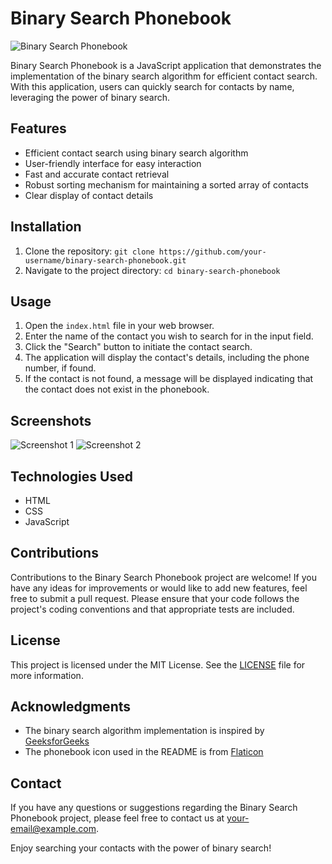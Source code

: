 # Binary Search Phonebook

![Binary Search Phonebook](phonebook.png)

Binary Search Phonebook is a JavaScript application that demonstrates the implementation of the binary search algorithm for efficient contact search. With this application, users can quickly search for contacts by name, leveraging the power of binary search.

## Features
- Efficient contact search using binary search algorithm
- User-friendly interface for easy interaction
- Fast and accurate contact retrieval
- Robust sorting mechanism for maintaining a sorted array of contacts
- Clear display of contact details

## Installation
1. Clone the repository: `git clone https://github.com/your-username/binary-search-phonebook.git`
2. Navigate to the project directory: `cd binary-search-phonebook`

## Usage
1. Open the `index.html` file in your web browser.
2. Enter the name of the contact you wish to search for in the input field.
3. Click the "Search" button to initiate the contact search.
4. The application will display the contact's details, including the phone number, if found.
5. If the contact is not found, a message will be displayed indicating that the contact does not exist in the phonebook.

## Screenshots
![Screenshot 1](screenshots/screenshot1.png)
![Screenshot 2](screenshots/screenshot2.png)

## Technologies Used
- HTML
- CSS
- JavaScript

## Contributions
Contributions to the Binary Search Phonebook project are welcome! If you have any ideas for improvements or would like to add new features, feel free to submit a pull request. Please ensure that your code follows the project's coding conventions and that appropriate tests are included.

## License
This project is licensed under the MIT License. See the [LICENSE](LICENSE) file for more information.

## Acknowledgments
- The binary search algorithm implementation is inspired by [GeeksforGeeks](https://www.geeksforgeeks.org/binary-search/)
- The phonebook icon used in the README is from [Flaticon](https://www.flaticon.com/)

## Contact
If you have any questions or suggestions regarding the Binary Search Phonebook project, please feel free to contact us at [your-email@example.com](mailto:your-email@example.com).

Enjoy searching your contacts with the power of binary search!
